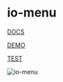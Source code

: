 io-menu
=======

[DOCS](http://akirodic.com/components/io-menu/)

[DEMO](http://akirodic.com/components/io-menu/demo/)

[TEST](http://akirodic.com/components/io-menu/test/)

![io-menu](http://akirodic.com/components/io-menu/preview.png "io-menu")
